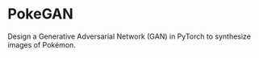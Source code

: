 # PokeGAN
Design a Generative Adversarial Network (GAN) in PyTorch to synthesize images of Pokémon.
